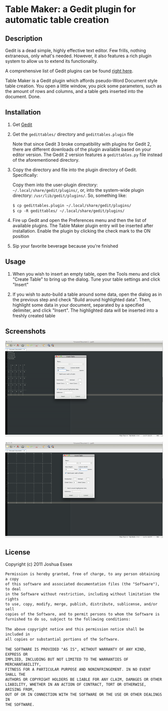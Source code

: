 # Table Maker: a Gedit plugin for automatic table creation

## Description

Gedit is a dead simple, highly effective text editor. Few frills, nothing 
extraneous, only what's needed. However, it also features a rich plugin system
to allow us to extend its functionality.

A comprehensive list of Gedit plugins can be found <a href="http://live.gnome.org/Gedit/Plugins">right here</a>.

Table Maker is a Gedit plugin which affords pseudo-Word Document style table 
creation. You open a little window, you pick some parameters, such as the amount
of rows and columns, and a table gets inserted into the document. Done.

## Installation

1. Get <a href="http://projects.gnome.org/gedit/">Gedit</a>

2. Get the `gedittables/` directory and `gedittables.plugin` file

    Note that since Gedit 3 broke compatibility with plugins for Gedit 2, there 
    are different downloads of the plugin available based on your editor version.
    The Gedit 2 version features a `gedittables.py` file instead of the aforementioned
    directory.

3. Copy the directory and file into the plugin directory of Gedit. Specifically:
    
    Copy them into the user-plugin directory: `~/.local/share/gedit/plugins/`, or, 
    into the system-wide plugin directory: `/usr/lib/gedit/plugins/`. So, something like:
    
    `$ cp gedittables.plugin ~/.local/share/gedit/plugins/` <br>
    `$ cp -R gedittables/ ~/.local/share/gedit/plugins/`
    
4. Fire up Gedit and open the Preferences menu and then the list of available 
plugins. The Table Maker plugin entry will be inserted after installation. Enable 
the plugin by clicking the check mark to the ON position
    
5. Sip your favorite beverage because you're finished

## Usage

1. When you wish to insert an empty table, open the Tools menu and click "Create 
Table" to bring up the dialog. Tune your table settings and click "Insert"

2. If you wish to auto-build a table around some data, open the dialog as in 
the previous step and check "Build around highlighted data". Then, highlight some 
data in your document, separated by a specified delimiter, and click "Insert". 
The highlighted data will be inserted into a freshly created table

## Screenshots

![Without Data](https://github.com/jessex/gedit-tables/raw/master/with_data.png)

![With Data](https://github.com/jessex/gedit-tables/raw/master/without_data.png)
                   
## License

Copyright (c) 2011 Joshua Essex

    Permission is hereby granted, free of charge, to any person obtaining a copy
    of this software and associated documentation files (the "Software"), to deal
    in the Software without restriction, including without limitation the rights
    to use, copy, modify, merge, publish, distribute, sublicense, and/or sell
    copies of the Software, and to permit persons to whom the Software is
    furnished to do so, subject to the following conditions:

    The above copyright notice and this permission notice shall be included in
    all copies or substantial portions of the Software.

    THE SOFTWARE IS PROVIDED "AS IS", WITHOUT WARRANTY OF ANY KIND, EXPRESS OR
    IMPLIED, INCLUDING BUT NOT LIMITED TO THE WARRANTIES OF MERCHANTABILITY,
    FITNESS FOR A PARTICULAR PURPOSE AND NONINFRINGEMENT. IN NO EVENT SHALL THE
    AUTHORS OR COPYRIGHT HOLDERS BE LIABLE FOR ANY CLAIM, DAMAGES OR OTHER
    LIABILITY, WHETHER IN AN ACTION OF CONTRACT, TORT OR OTHERWISE, ARISING FROM,
    OUT OF OR IN CONNECTION WITH THE SOFTWARE OR THE USE OR OTHER DEALINGS IN
    THE SOFTWARE.

